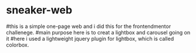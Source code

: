 # sneaker-web
#this is a simple one-page web and i did this for the frontendmentor challenege.
#main purpose here is to creat a lightbox and carousel going on it
#here i used a lightweight jquery plugin for lightbox, which is called colorbox.
